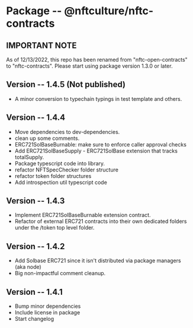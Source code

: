 # Package -- @nftculture/nftc-contracts

## IMPORTANT NOTE
As of 12/13/2022, this repo has been renamed from "nftc-open-contracts" to "nftc-contracts". Please start using package version 1.3.0 or later.




## Version -- 1.4.5 (Not published)
- A minor conversion to typechain typings in test template and others.




## Version -- 1.4.4
- Move dependencies to dev-dependencies.
- clean up some comments.
- ERC721SolBaseBurnable: make sure to enforce caller approval checks
- Add ERC721SolBaseSupply - ERC721SolBase extension that tracks totalSupply.
- Package typescript code into library.
- refactor NFTSpecChecker folder structure
- refactor token folder structures
- Add introspection util typescript code


## Version -- 1.4.3
- Implement ERC721SolBaseBurnable extension contract.
- Refactor of external ERC721 contracts into their own dedicated folders under the /token top level folder.


## Version -- 1.4.2
- Add Solbase ERC721 since it isn't distributed via package managers (aka node)
- Big non-impactful comment cleanup.


## Version -- 1.4.1
- Bump minor dependencies
- Include license in package
- Start changelog